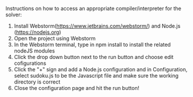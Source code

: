 
Instructions on how to access an appropriate compiler/interpreter for the solver: 

1. Install Webstorm(https://www.jetbrains.com/webstorm/) and Node.js (https://nodejs.org)
2. Open the project using Webstorm
2. In the Webstorm terminal, type in npm install to install the related nodeJS modules
3. Click the drop down button next to the run button and choose edit cofigurations
4. Click the "+" sign and add a Node.js configuration and in Configuration, select sudoku.js to be the Javascript file and make sure the working directory is correct
5. Close the configuration page and hit the run button!

